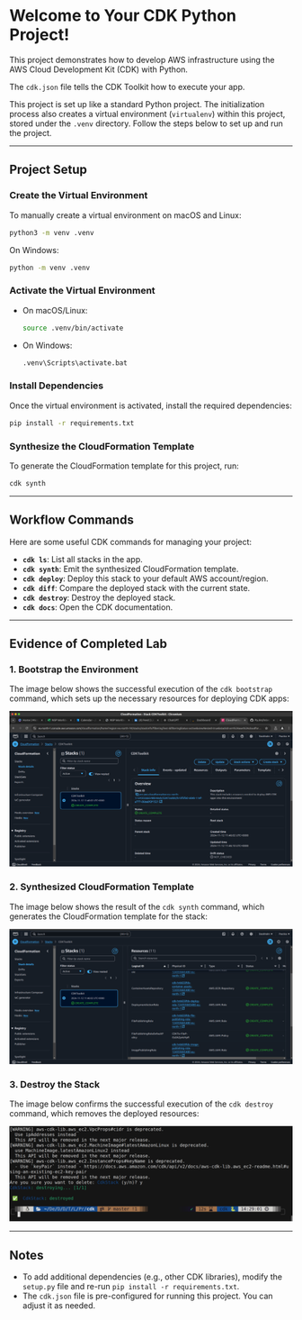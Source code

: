 # Welcome to Your CDK Python Project!

This project demonstrates how to develop AWS infrastructure using the AWS Cloud Development Kit (CDK) with Python.

The `cdk.json` file tells the CDK Toolkit how to execute your app.

This project is set up like a standard Python project. The initialization process also creates a virtual environment (`virtualenv`) within this project, stored under the `.venv` directory. Follow the steps below to set up and run the project.

---

## Project Setup

### Create the Virtual Environment
To manually create a virtual environment on macOS and Linux:

```bash
python3 -m venv .venv
```

On Windows:

```cmd
python -m venv .venv
```

### Activate the Virtual Environment
- On macOS/Linux:
  ```bash
  source .venv/bin/activate
  ```
- On Windows:
  ```cmd
  .venv\Scripts\activate.bat
  ```

### Install Dependencies
Once the virtual environment is activated, install the required dependencies:

```bash
pip install -r requirements.txt
```

### Synthesize the CloudFormation Template
To generate the CloudFormation template for this project, run:

```bash
cdk synth
```

---

## Workflow Commands

Here are some useful CDK commands for managing your project:

- **`cdk ls`**: List all stacks in the app.
- **`cdk synth`**: Emit the synthesized CloudFormation template.
- **`cdk deploy`**: Deploy this stack to your default AWS account/region.
- **`cdk diff`**: Compare the deployed stack with the current state.
- **`cdk destroy`**: Destroy the deployed stack.
- **`cdk docs`**: Open the CDK documentation.

---

## Evidence of Completed Lab

### 1. Bootstrap the Environment
The image below shows the successful execution of the `cdk bootstrap` command, which sets up the necessary resources for deploying CDK apps:

![CDK Bootstrap](cdk-bootstrap.png)

### 2. Synthesized CloudFormation Template
The image below shows the result of the `cdk synth` command, which generates the CloudFormation template for the stack:

![CDK Synth](cdk-synth.png)

### 3. Destroy the Stack
The image below confirms the successful execution of the `cdk destroy` command, which removes the deployed resources:

![CDK Destroy](cdk-destroy.png)

---

## Notes

- To add additional dependencies (e.g., other CDK libraries), modify the `setup.py` file and re-run `pip install -r requirements.txt`.
- The `cdk.json` file is pre-configured for running this project. You can adjust it as needed.

